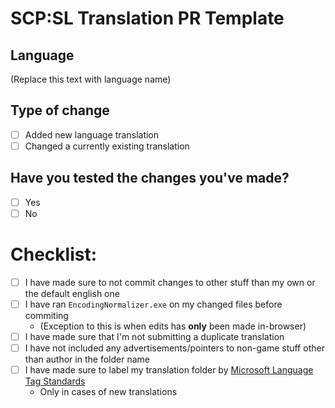 # SCP:SL Translation PR Template

## Language
(Replace this text with language name)

## Type of change
- [ ] Added new language translation
- [ ] Changed a currently existing translation

## Have you tested the changes you've made?
- [ ] Yes
- [ ] No

# Checklist:
- [ ] I have made sure to not commit changes to other stuff than my own or the default english one
- [ ] I have ran `EncodingNormalizer.exe` on my changed files before commiting 
   -  (Exception to this is when edits has __only__ been made in-browser)
- [ ] I have made sure that I'm not submitting a duplicate translation 
- [ ] I have not included any advertisements/pointers to non-game stuff other than author in the folder name
- [ ] I have made sure to label my translation folder by [Microsoft Language Tag Standards](https://docs.microsoft.com/en-us/openspecs/windows_protocols/ms-lcid/a9eac961-e77d-41a6-90a5-ce1a8b0cdb9c)
   - Only in cases of new translations
